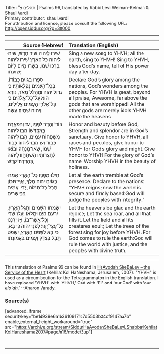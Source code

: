 <html>
<head></head>
<body>
Title: תהלים צ״ו | Psalms 96, translated by Rabbi Levi Weiman-Kelman & Shaul Vardi<br />
Primary contributor: shaul.vardi<br />
For attribution and license, please consult the following URL: <a href="http://opensiddur.org/?p=30000">http://opensiddur.org/?p=30000</a>
<p />
<hr />

<table style="margin-left: auto;margin-right: auto;" class="draggable">
<thead><tr><th id="x" style="text-align: right;">Source (Hebrew)</th><th style="text-align: left;">Translation (English)</th></tr></thead>
<tbody>
<tr><td style="vertical-align:top;">
<div class="liturgy"><span lang="he">
שִׁירוּ לַיהוה שִׁיר חָדָשׁ, 
שִׁירוּ לַיהוה כָּל הָאָרֶץ׃ 
שִׁירוּ לַיהוה בָּרְכוּ שְׁמוֹ, 
בַּשְּׂרוּ מִיּוֹם לְיוֹם יְשׁוּעָתוֹ׃ 
</span></div></td>
 
<td style="vertical-align:top;">
<div class="english">
Sing a new song to YHVH; 
all the earth, sing to YHVH!
Sing to YHVH, bless God’s name, 
tell of His power day after day.
</div></td></tr>


<tr><td style="vertical-align:top;">
<div class="liturgy"><span lang="he">
סַפְּרוּ בַגּוֹיִם כְּבוֹדוֹ, 
בְּכָל־הָעַמִּים נִפְלְאוֹתָיו׃ 
כִּי גָדוֹל יהוה וּמְהֻלָּל מְאֹד, 
נוֹרָא הוּא עַל־כָּל־אֱלֹהִים׃ 
כִּי כָּל־אֱלֹהֵי הָעַמִּים אֱלִילִים, 
וַיהוה שָׁמַיִם עָשָׂה׃ 
</span></div></td>
 
<td style="vertical-align:top;">
<div class="english">
Declare God’s glory among the nations, 
God’s wonders among the peoples.
For YHVH is great, beyond all praise,
Awesome, far above the gods that are worshipped!
All the other gods are merely idols׃
YHVH made the heavens.
</div></td></tr>


<tr><td style="vertical-align:top;">
<div class="liturgy"><span lang="he">
הוֹד־וְהָדָר לְפָנָיו, 
עֹז וְתִפְאֶרֶת בְּמִקְדָּשׁוֹ׃ 
הָבוּ לַיהוה מִשְׁפְּחוֹת עַמִּים, 
הָבוּ לַיהוה כָּבוֹד וָעֹז׃ 
הָבוּ לַיהוה כְּבוֹד שְׁמוֹ, 
שְׂאוּ־מִנְחָה וּבוֹאוּ לְחַצְרוֹתָיו׃ 
הִשְׁתַּחֲווּ לַיהוה בְּהַדְרַת־קֹדֶשׁ, 
</span></div></td>
 
<td style="vertical-align:top;">
<div class="english">
Honor and beauty before God,
Strength and splendor are in God’s sanctuary.
Give honor to YHVH, all races and peoples, 
give honor to YHVH for God’s glory and might. 
Give honor to YHVH
For the glory of God’s name;
Worship YHVH in the beauty of holiness. 
</div></td></tr>


<tr><td style="vertical-align:top;">
<div class="liturgy"><span lang="he">
חִילוּ מִפָּנָיו כָּל־הָאָרֶץ׃ 
אִמְרוּ בַגּוֹיִם יהוה מָלָךְ, 
אַף־תִּכּוֹן תֵּבֵל בַּל־תִּמּוֹט, 
יָדִין עַמִּים בְּמֵישָׁרִים׃ 
</span></div></td>
 
<td style="vertical-align:top;">
<div class="english">
Let all the earth tremble at God’s presence. 
Declare to the nations׃ “YHVH reigns; 
now the world is secure and firmly based׃
God will judge the peoples with integrity.”
</div></td></tr>


<tr><td style="vertical-align:top;">
<div class="liturgy"><span lang="he">
יִשְׂמְחוּ הַשָּׁמַיִם וְתָגֵל הָאָרֶץ, 
יִרְעַם הַיָּם וּמְלֹאוֹ׃ 
יַעֲלֹז שָׂדַי וְכָל־אֲשֶׁר־בּוֹ, 
אָז יְרַנְּנוּ כָּל־עֲצֵי־יָעַר׃ לִפְנֵי יהוה כִּי בָא, 
כִּי בָא לִשְׁפֹּט הָאָרֶץ, 
יִשְׁפֹּט תֵּבֵל בְּצֶדֶק 
וְעַמִּים בֶּאֱמוּנָתוֹ׃
</span></div></td>
 
<td style="vertical-align:top;">
<div class="english">
Let the heavens be glad and the earth rejoice;
Let the sea roar, and all that fills it.
Let the field and all its creatures exult;
Let the trees of the forest sing for joy before YHVH.
For God comes to rule the earth׃
God will rule the world with justice, 
and the peoples with divine truth.
</div></td></tr>
</tbody></table>

<hr />

This translation of Psalms 96 can be found in <a href="http://opensiddur.org/?p=12061">HaAvodah SheBaLev – the Service of the Heart</a> (Kehilat Kol HaNeshama, Jerusalem, 2007). "YHVH" is used as a circumlocution for the Tetragrammaton in the English translation. I have replaced 'YHVH' with 'YHVH,' God with 'El,' and 'our God' with 'our <em>elo'ah</em>.' --Aharon Varady.

<h3>Source(s)</h3>

[advanced_iframe securitykey="be1d939e6a1b36109171c7d5503b34cf9147aa7b" enable_external_height_workaround="true" src="https://archive.org/stream/SiddurHaAvodahSheBaLevLShabbatKehilatKolHaneshama2007#page/n16/mode/2up"]

&nbsp;

<hr />

&nbsp;
</body>
</html>